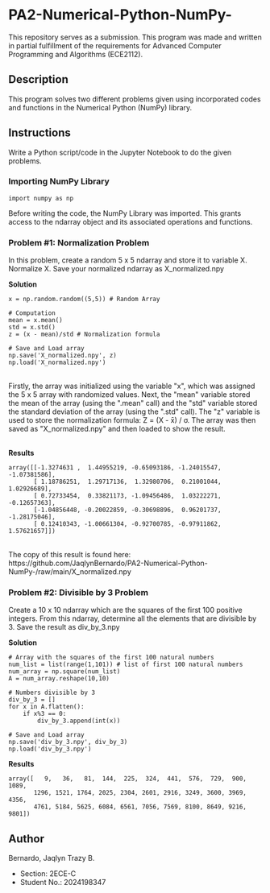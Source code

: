 # PA2-Numerical-Python-NumPy-
This repository serves as a submission. This program was made and written in partial fulfillment of the requirements for Advanced Computer Programming and Algorithms (ECE2112).

## Description
This program solves two different problems given using incorporated codes and functions in the Numerical Python (NumPy) library.

## Instructions
Write a Python script/code in the Jupyter Notebook to do the given problems.

### Importing NumPy Library
```
import numpy as np
```
Before writing the code, the NumPy Library was imported. This grants access to the ndarray object and its associated operations and functions.

### Problem #1: Normalization Problem
In this problem, create a random 5 x 5 ndarray and store it to variable X. Normalize X. Save your normalized ndarray as X_normalized.npy

**Solution**
```
x = np.random.random((5,5)) # Random Array

# Computation
mean = x.mean()
std = x.std()
z = (x - mean)/std # Normalization formula

# Save and Load array
np.save('X_normalized.npy', z) 
np.load('X_normalized.npy')
```
<br>
Firstly, the array was initialized using the variable "x", which was assigned the 5 x 5 array with randomized values. Next, the "mean" variable stored the mean of the array (using the ".mean" call) and the "std" variable stored the standard deviation of the array (using the ".std" call). The "z" variable is used to store the normalization formula: Z = (X - x̄) / σ. The array was then saved as "X_normalized.npy" and then loaded to show the result.
<br><br>

**Results**
```
array([[-1.3274631 ,  1.44955219, -0.65093186, -1.24015547, -1.07381586],
       [ 1.18786251,  1.29717136,  1.32980706,  0.21001044,  1.02926689],
       [ 0.72733454,  0.33821173, -1.09456486,  1.03222271, -0.12657363],
       [-1.04856448, -0.20022859, -0.30698896,  0.96201737, -1.28175046],
       [ 0.12410343, -1.00661304, -0.92700785, -0.97911862,  1.57621657]])
```
<br>
The copy of this result is found here: https://github.com/JaqlynBernardo/PA2-Numerical-Python-NumPy-/raw/main/X_normalized.npy

### Problem #2: Divisible by 3 Problem
Create a 10 x 10 ndarray which are the squares of the first 100 positive integers. From this ndarray, determine all the elements that are divisible by 3. Save the result as div_by_3.npy

**Solution**
```
# Array with the squares of the first 100 natural numbers 
num_list = list(range(1,101)) # list of first 100 natural numbers
num_array = np.square(num_list)
A = num_array.reshape(10,10)

# Numbers divisible by 3
div_by_3 = []
for x in A.flatten():
    if x%3 == 0:
        div_by_3.append(int(x))

# Save and Load array
np.save('div_by_3.npy', div_by_3) 
np.load('div_by_3.npy')
```
**Results**
```
array([   9,   36,   81,  144,  225,  324,  441,  576,  729,  900, 1089,
       1296, 1521, 1764, 2025, 2304, 2601, 2916, 3249, 3600, 3969, 4356,
       4761, 5184, 5625, 6084, 6561, 7056, 7569, 8100, 8649, 9216, 9801])
```

## Author
Bernardo, Jaqlyn Trazy B.
* Section: 2ECE-C
* Student No.: 2024198347
